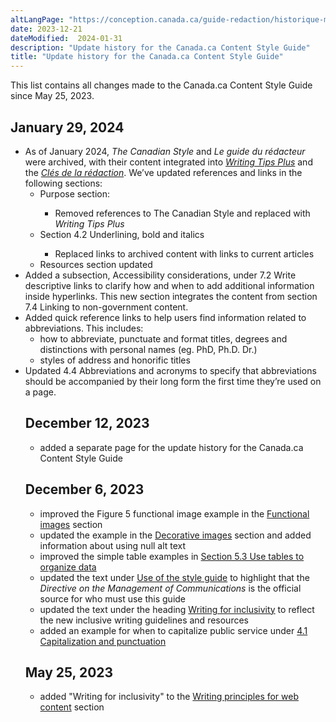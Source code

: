 ```yaml
---
altLangPage: "https://conception.canada.ca/guide-redaction/historique-modifications.html"
date: 2023-12-21
dateModified:  2024-01-31
description: "Update history for the Canada.ca Content Style Guide"
title: "Update history for the Canada.ca Content Style Guide"
---
```

<p>This list contains all changes made to the Canada.ca Content Style Guide since May 25, 2023.</p>

<h2>January 29, 2024</h2>
<ul class="mrgn-tp-lg">
  <li>As of January 2024, <cite>The Canadian Style</cite> and <cite>Le guide du rédacteur</cite> were archived, with their content integrated into <cite><a href="https://www.noslangues-ourlanguages.gc.ca/en/writing-tips-plus/index-eng">Writing Tips Plus</a></cite> and the <cite><span lang="fr"><a href="https://www.noslangues-ourlanguages.gc.ca/fr/cles-de-la-redaction/index-fra">Clés de la rédaction</a></span></cite>. We’ve updated references and links in the following sections:
    <ul>
      <li>Purpose section:</li>
      <ul>
        <li>Removed references to The Canadian Style and replaced with <cite>Writing Tips Plus</cite></li>
      </ul>
        <li>Section 4.2 Underlining, bold and italics</li>
        <ul><li>Replaced links to archived content with links to current articles</li></ul>
        <li>Resources section updated</li>
</ul>
  <li>Added a subsection, Accessibility considerations, under 7.2 Write descriptive links to clarify how and when to add additional information inside hyperlinks. This new section integrates the content from section 7.4 Linking to non-government content.</li>
  <li>Added quick reference links to help users find information related to abbreviations. This includes:
    <ul>
      <li>how to abbreviate, punctuate and format titles, degrees and distinctions with personal names (eg. PhD, Ph.D. Dr.)</li>
      <li>styles of address and honorific titles</li>
    </ul>
  </li>
  <li>Updated 4.4 Abbreviations and acronyms to specify that abbreviations should be accompanied by their long form the first time they’re used on a page.</li>
<h2>December 12, 2023</h2>
<ul class="mrgn-tp-lg">
  <li>added a separate page for the update history for the Canada.ca Content Style Guide</li>
</ul>  
<h2>December 6, 2023</h2>
<ul class="mrgn-tp-lg">
  <li>improved the Figure 5 functional image example in the <a href="/style-guide/#wp6-1-1">Functional images</a> section</li>
  <li>updated the example in the <a href="/style-guide/#wp6-1-2">Decorative images</a> section and added information about using null alt text</li>
  <li>improved the simple table examples in <a href="/style-guide/#wp5-3">Section 5.3 Use tables to organize data</a></li>
  <li>updated the text under <a href="/style-guide/#toc3">Use of the style guide</a> to highlight that the <cite>Directive on the Management of Communications</cite> is the official source for who must use this guide</li>
  <li>updated the text under the heading <a href="/style-guide/#wp1-2-1b">Writing for inclusivity</a> to reflect the new inclusive writing guidelines and resources</li>
  <li>added an example for when to capitalize public service under <a href="/style-guide/#wp4-1">4.1 Capitalization and punctuation</a></li>
</ul>
<h2>May 25, 2023</h2>
<ul class="mrgn-tp-lg">
  <li>added "Writing for inclusivity" to the <a href="/style-guide/#toc5">Writing principles for web content</a> section</li>
</ul>
